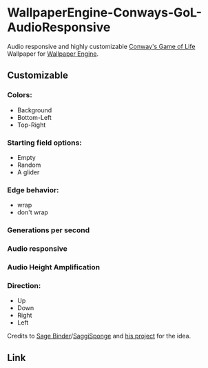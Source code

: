 # WallpaperEngine-Conways-GoL-AudioResponsive
Audio responsive and highly customizable [Conway's Game of Life](https://en.wikipedia.org/wiki/Conway%27s_Game_of_Life) Wallpaper for [Wallpaper Engine](https://www.wallpaperengine.io/en).

## Customizable
### Colors:
* Background
* Bottom-Left
* Top-Right
### Starting field options:
* Empty
* Random
* A glider
### Edge behavior:
* wrap
* don't wrap
### Generations per second
### Audio responsive
### Audio Height Amplification
### Direction:
* Up
* Down
* Right
* Left

Credits to [Sage Binder](https://github.com/SageBinder)/[SaggiSponge](https://steamcommunity.com/id/SaggiSponge/) and [his project](https://github.com/SageBinder/Wallpapers-For-WallpaperEngine/tree/0a129d68c64328e5c735fcf10e3290387db08612/GameOfLifeResponsiveAudio#wallpaperengine-conway-life-audio-responsive) for the idea.

## Link
